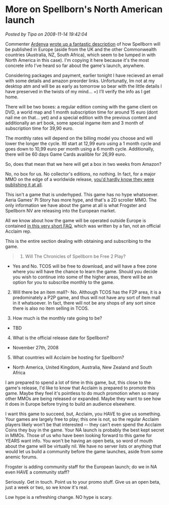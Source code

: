 # More on Spellborn's North American launch

*Posted by Tipa on 2008-11-14 19:42:04*

Commenter [Ardenya](http://www.idot-blog.de/) [wrote up a fantastic description](../../../index.php/2008/11/14/spellborn-two-week-warning/#comment-10704) of how Spellborn will be published in Europe (aside from the UK and the other Commonwealth countries (Australia, NZ, South Africa), which seem to be lumped in with North America in this case). I'm copying it here because it's the most concrete info I've heard so far about the game's launch, anywhere.


> 
Considering packages and payment, earlier tonight I have recieved an email with some details and amazon preorder links. Unfortunatly, Im not at my desktop atm and will be as early as tomorrow so bear with the little details I have preserved in the twists of my mind… =) I’ll verify the info as I get home.

There will be two boxes: a regular edition coming with the game client on DVD, a world map and 1 month subscription time for around 15 euro (dont nail me on that… yet) and a special edition with the previous content and additionally an art book, some special ingame item and 3 month of subscription time for 39,90 euro.

The monthly rates will depend on the billing model you choose and will lower the longer the cycle. Itll start at 12,99 euro using a 1 month cycle and goes down to 10,99 euro per month using a 6 month cycle. Additionally, there will be 60 days Game Cards availible for 26,99 euro.



So, does that mean that we here will get a box in two weeks from Amazon?

No, no box for us. No collector's editions, no nothing. In fact, for a major MMO on the edge of a worldwide release, [you'd hardly know they were publishing it at all](http://spellborn.acclaim.com/).

This isn't a game that is underhyped. This game has no hype whatsoever. Aeria Games' Pi Story has more hype, and that's a 2D scroller MMO. The only information we have about the game at all is what Frogster and Spellborn NV are releasing into the European market.

All we know about how the game will be operated outside Europe is contained [in this very short FAQ](http://phpbb.acclaim.com/spellborn/viewtopic.php?t=26), which was written by a fan, not an official Acclaim rep.

This is the entire section dealing with obtaining and subscribing to the game.


> 1. Will The Chronicles of Spellborn be Free 2 Play?
- Yes and No. TCOS will be free to download, and will have a free zone where you will have the chance to learn the game. Should you decide you wish to continue into some of the higher areas, there will be an option for you to subscribe monthly to the game.

2. Will there be an item mall?- No. Although TCOS has the F2P area, it is a predominately a P2P game, and thus will not have any sort of item mall in it whatsoever. In fact, there will not be any shops of any sort since there is also no item selling in TCOS.

3. How much is the monthly rate going to be?
- TBD

4. What is the official release date for Spellborn?
- November 27th, 2008

5. What countries will Acclaim be hosting for Spellborn?
- North America, United Kingdom, Australia, New Zealand and South Africa 



I am prepared to spend a lot of time in this game, but, this close to the game's release, I'd like to know that Acclaim is prepared to promote this game. Maybe they feel it's pointless to do much promotion when so many other MMOs are being released or expanded. Maybe they want to see how it does in Europe before trying to build an audience elsewhere.

I want this game to succeed, but, Acclaim, you HAVE to give us something. Your games are largely free to play; this one is not, so the regular Acclaim players likely won't be that interested -- they can't even spend the Acclaim Coins they buy in the game. Your NA launch is probably the best kept secret in MMOs. Those of us who have been looking forward to this game for YEARS want info. You won't be having an open beta, so word of mouth about the game will be virtually nil. We have no server lists or anything that would let us build a community before the game launches, aside from some anemic forums.

Frogster is adding community staff for the European launch; do we in NA even HAVE a community staff?

Seriously. Get in touch. Point us to your promo stuff. Give us an open beta, just a week or two, so we know it's real.

Low hype is a refreshing change. NO hype is scary.

